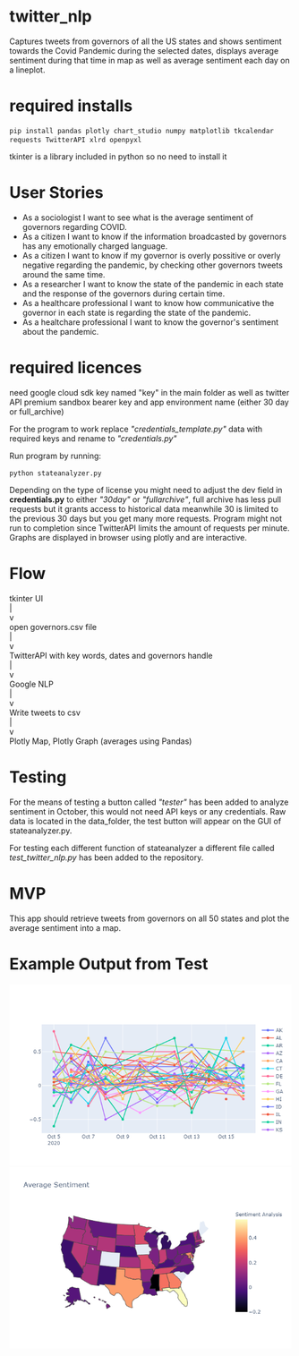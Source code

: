 # twitter_nlp
Captures tweets from governors of all the US states and shows sentiment towards the Covid Pandemic during the selected dates, displays average sentiment during that time in map as well as average sentiment each day on a lineplot.

# required installs
```
pip install pandas plotly chart_studio numpy matplotlib tkcalendar requests TwitterAPI xlrd openpyxl
```

tkinter is a library included in python so no need to install it

# User Stories
* As a sociologist I want to see what is the average sentiment of governors regarding COVID.
* As a citizen I want to know if the information broadcasted by governors has any emotionally charged language.
* As a citizen I want to know if my governor is overly possitive or overly negative regarding the pandemic, by checking other governors tweets around the same time.
* As a researcher I want to know the state of the pandemic in each state and the response of the governors during certain time.
* As a healthcare professional I want to know how communicative the governor in each state is regarding the state of the pandemic.
* As a healtchare professional I want to know the governor's sentiment about the pandemic.

# required licences
need google cloud sdk key named "key" in the main folder as well as twitter API premium sandbox bearer key and app environment name (either 30 day or full_archive)

For the program to work replace *"credentials_template.py"* data with required keys and rename to *"credentials.py"*

Run program by running: 

```
python stateanalyzer.py
```

Depending on the type of license you might need to adjust the dev field in **credentials.py** to either *"30day"* or *"fullarchive"*, full archive has less pull requests but it grants access to historical data meanwhile 30 is limited to the previous 30 days but you get many more requests. Program might not run to completion since TwitterAPI limits the amount of requests per minute. Graphs are displayed in browser using plotly and are interactive.
# Flow
  
tkinter UI  
|  
v  
open governors.csv file   
|  
v  
TwitterAPI with key words, dates and governors handle   
|  
v  
Google NLP   
|  
v  
Write tweets to csv   
|  
v  
Plotly Map, Plotly Graph (averages using Pandas)  

# Testing

For the means of testing a button called *"tester"* has been added to analyze sentiment in October, this would not need API keys or any credentials. Raw data is located in the data_folder, the test button will appear on the GUI of stateanalyzer.py.

For testing each different function of stateanalyzer a different file called *test_twitter_nlp.py* has been added to the repository.


# MVP
This app should retrieve tweets from governors on all 50 states and plot the average sentiment into a map.

# Example Output from Test
![graph](./example_graph.png)
![map](./example_map.png)



